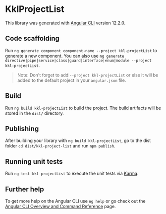 # KklProjectList

This library was generated with [Angular CLI](https://github.com/angular/angular-cli) version 12.2.0.

## Code scaffolding

Run `ng generate component component-name --project kkl-projectList` to generate a new component. You can also use `ng generate directive|pipe|service|class|guard|interface|enum|module --project kkl-projectList`.
> Note: Don't forget to add `--project kkl-projectList` or else it will be added to the default project in your `angular.json` file. 

## Build

Run `ng build kkl-projectList` to build the project. The build artifacts will be stored in the `dist/` directory.

## Publishing

After building your library with `ng build kkl-projectList`, go to the dist folder `cd dist/kkl-project-list` and run `npm publish`.

## Running unit tests

Run `ng test kkl-projectList` to execute the unit tests via [Karma](https://karma-runner.github.io).

## Further help

To get more help on the Angular CLI use `ng help` or go check out the [Angular CLI Overview and Command Reference](https://angular.io/cli) page.
